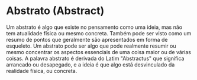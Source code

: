# Abstrato (Abstract)

Um abstrato é algo que existe no pensamento como uma ideia, mas não tem atualidade física ou mesmo concreta. Também pode ser visto como um resumo de pontos que geralmente são apresentados em forma de esqueleto. Um abstrato pode ser algo que pode realmente resumir ou mesmo concentrar os aspectos essenciais de uma coisa maior ou de várias coisas. A palavra abstrato é derivada do Latim "Abstractus" que significa arrancado ou desapegado, e a ideia é que algo está desvinculado da realidade física, ou concreta.

